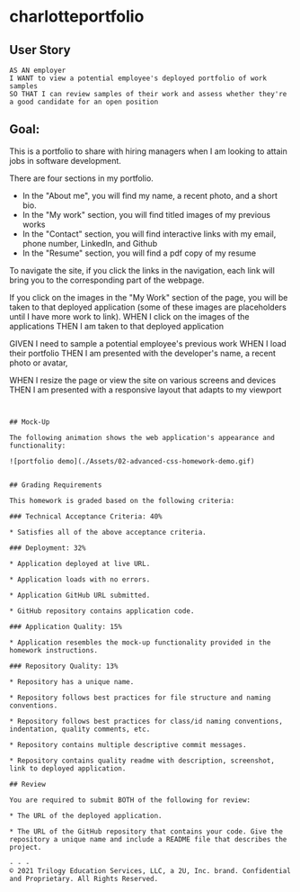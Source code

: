 # charlotteportfolio

## User Story

```
AS AN employer
I WANT to view a potential employee's deployed portfolio of work samples
SO THAT I can review samples of their work and assess whether they're a good candidate for an open position
```
## Goal: 

This is a portfolio to share with hiring managers when I am looking to attain jobs in software development.

There are four sections in my portfolio. 
* In the "About me", you will find my name, a recent photo, and a short bio.
* In the "My work" section, you will find titled images of my previous works
* In the "Contact" section, you will find interactive links with my email, phone number, LinkedIn, and Github
* In the "Resume" section, you will find a pdf copy of my resume

To navigate the site, if you click the links in the navigation, each link will bring you to the corresponding part of the webpage. 

If you click on the images in the "My Work" section of the page, you will be taken to that deployed application (some of these images are placeholders until I have more work to link). 
    WHEN I click on the images of the applications
    THEN I am taken to that deployed application

GIVEN I need to sample a potential employee's previous work
    WHEN I load their portfolio
    THEN I am presented with the developer's name, a recent photo or avatar, 


WHEN I resize the page or view the site on various screens and devices
THEN I am presented with a responsive layout that adapts to my viewport
```


## Mock-Up

The following animation shows the web application's appearance and functionality:

![portfolio demo](./Assets/02-advanced-css-homework-demo.gif)


## Grading Requirements

This homework is graded based on the following criteria: 

### Technical Acceptance Criteria: 40%

* Satisfies all of the above acceptance criteria.

### Deployment: 32%

* Application deployed at live URL.

* Application loads with no errors.

* Application GitHub URL submitted.

* GitHub repository contains application code.

### Application Quality: 15%

* Application resembles the mock-up functionality provided in the homework instructions.

### Repository Quality: 13%

* Repository has a unique name.

* Repository follows best practices for file structure and naming conventions.

* Repository follows best practices for class/id naming conventions, indentation, quality comments, etc.

* Repository contains multiple descriptive commit messages.

* Repository contains quality readme with description, screenshot, link to deployed application.

## Review

You are required to submit BOTH of the following for review:

* The URL of the deployed application.

* The URL of the GitHub repository that contains your code. Give the repository a unique name and include a README file that describes the project.

- - -
© 2021 Trilogy Education Services, LLC, a 2U, Inc. brand. Confidential and Proprietary. All Rights Reserved.
